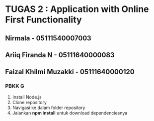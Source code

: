# TUGAS 2 : Application with Online First Functionality
## Nirmala - 05111540007003
## Ariiq Firanda N - 05111640000083
## Faizal Khilmi Muzakki - 05111640000120
### PBKK G

1. Install Node.js
2. Clone repository
3. Navigasi ke dalam folder repository
4. Jalankan **npm install** untuk download dependenciesnya

